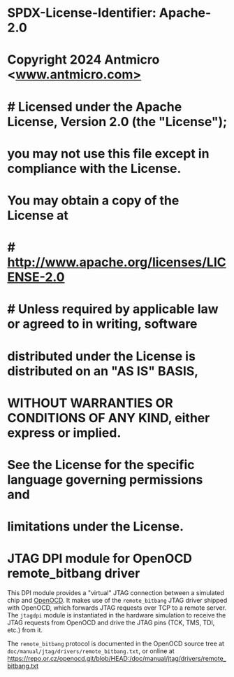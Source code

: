 # SPDX-License-Identifier: Apache-2.0
# Copyright 2024 Antmicro <www.antmicro.com>
# 
# # Licensed under the Apache License, Version 2.0 (the "License");
# you may not use this file except in compliance with the License.
# You may obtain a copy of the License at
# # http://www.apache.org/licenses/LICENSE-2.0 
# # Unless required by applicable law or agreed to in writing, software
# distributed under the License is distributed on an "AS IS" BASIS,
# WITHOUT WARRANTIES OR CONDITIONS OF ANY KIND, either express or implied.
# See the License for the specific language governing permissions and
# limitations under the License.

JTAG DPI module for OpenOCD remote_bitbang driver
=================================================

This DPI module provides a "virtual" JTAG connection between a simulated chip
and [OpenOCD](http://openocd.org/). It makes use of the `remote_bitbang` JTAG
driver shipped with OpenOCD, which forwards JTAG requests over TCP to a remote
server. The `jtagdpi` module is instantiated in the hardware simulation to
receive the JTAG requests from OpenOCD and drive the JTAG pins (TCK, TMS, TDI,
etc.) from it.

The `remote_bitbang` protocol is documented in the OpenOCD source tree at
`doc/manual/jtag/drivers/remote_bitbang.txt`, or online at
https://repo.or.cz/openocd.git/blob/HEAD:/doc/manual/jtag/drivers/remote_bitbang.txt
